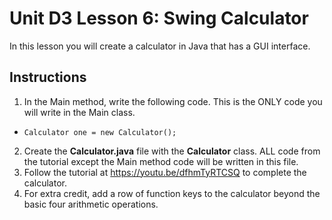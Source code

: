 # Unit D3 Lesson 6: Swing Calculator
  
In this lesson you will create a calculator in Java that has a GUI interface.
## Instructions
1. In the Main method, write the following code. This is the ONLY code you will write in the Main class.
* <code>Calculator one = new Calculator();</code>
2. Create the **Calculator.java** file with the **Calculator** class. ALL code from the tutorial except the Main method code will be written in this file.
3. Follow the tutorial at https://youtu.be/dfhmTyRTCSQ to complete the calculator.
4. For extra credit, add a row of function keys to the calculator beyond the basic four arithmetic operations.
